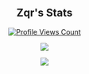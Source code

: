 <h2 align="center">Zqr's Stats</h2>
<a href="https://github.com/smeared">
  <p align="center">
    <img src="https://komarev.com/ghpvc/?username=smeared" alt="Profile Views Count">
  </p>
</a>

<p align="center">
  <img src="https://github-readme-stats.vercel.app/api/?username=spanked&title_color=4F8CC9&text_color=9f9f9f&show_icons=true&bg_color=00000000&hide_border=true&icon_color=4F8CC9&hide_title=true&count_private=true" />
</p>

<p align="center">
  <img src="https://discord.c99.nl/widget/theme-4/823922635187945482.png" />
</p>


